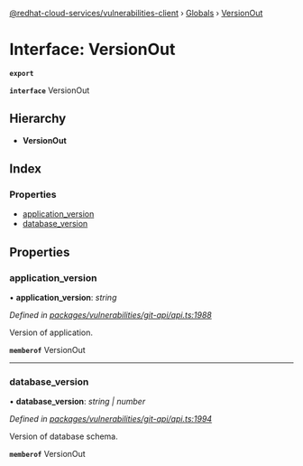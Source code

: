 [@redhat-cloud-services/vulnerabilities-client](../README.md) › [Globals](../globals.md) › [VersionOut](versionout.md)

# Interface: VersionOut

**`export`** 

**`interface`** VersionOut

## Hierarchy

* **VersionOut**

## Index

### Properties

* [application_version](versionout.md#application_version)
* [database_version](versionout.md#database_version)

## Properties

###  application_version

• **application_version**: *string*

*Defined in [packages/vulnerabilities/git-api/api.ts:1988](https://github.com/RedHatInsights/javascript-clients/blob/master/packages/vulnerabilities/git-api/api.ts#L1988)*

Version of application.

**`memberof`** VersionOut

___

###  database_version

• **database_version**: *string | number*

*Defined in [packages/vulnerabilities/git-api/api.ts:1994](https://github.com/RedHatInsights/javascript-clients/blob/master/packages/vulnerabilities/git-api/api.ts#L1994)*

Version of database schema.

**`memberof`** VersionOut
